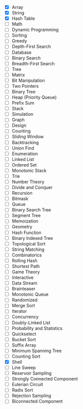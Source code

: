 - [x] Array
- [x] String
- [x] Hash Table
- [ ] Math
- [ ] Dynamic Programming
- [ ] Sorting
- [ ] Greedy
- [ ] Depth-First Search
- [ ] Database
- [ ] Binary Search
- [ ] Breadth-First Search
- [ ] Tree
- [ ] Matrix
- [ ] Bit Manipulation
- [ ] Two Pointers
- [ ] Binary Tree
- [ ] Heap (Priority Queue)
- [ ] Prefix Sum
- [ ] Stack
- [ ] Simulation
- [ ] Graph
- [ ] Design
- [ ] Counting
- [ ] Sliding Window
- [ ] Backtracking
- [ ] Union Find
- [ ] Enumeration
- [ ] Linked List
- [ ] Ordered Set
- [ ] Monotonic Stack
- [ ] Trie
- [ ] Number Theory
- [ ] Divide and Conquer
- [ ] Recursion
- [ ] Bitmask
- [ ] Queue
- [ ] Binary Search Tree
- [ ] Segment Tree
- [ ] Memoization
- [ ] Geometry
- [ ] Hash Function
- [ ] Binary Indexed Tree
- [ ] Topological Sort
- [ ] String Matching
- [ ] Combinatorics
- [ ] Rolling Hash
- [ ] Shortest Path
- [ ] Game Theory
- [ ] Interactive
- [ ] Data Stream
- [ ] Brainteaser
- [ ] Monotonic Queue
- [ ] Randomized
- [ ] Merge Sort
- [ ] Iterator
- [ ] Concurrency
- [ ] Doubly-Linked List
- [ ] Probability and Statistics
- [ ] Quickselect
- [ ] Bucket Sort
- [ ] Suffix Array
- [ ] Minimum Spanning Tree
- [ ] Counting Sort
- [x] Shell
- [ ] Line Sweep
- [ ] Reservoir Sampling
- [ ] Strongly Connected Component
- [ ] Eulerian Circuit
- [ ] Radix Sort
- [ ] Rejection Sampling
- [ ] Biconnected Component
